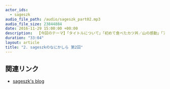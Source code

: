 ```yaml
---
actor_ids: 
  - sageszk
audio_file_path: /audio/sageszk_part02.mp3
audio_file_size: 23844884
date: 2016-11-29 15:00:00 +00:00
description:  【今回のテーマ】「タイトルについて」「初めて食べたカツ丼／山の感動」「アイドルアニメについて少し語る」
duration: "33:04"
layout: article
title: "2. sageszkのなにかしら 第2回"
---
```


## 関連リンク

- [sageszk's blog](http://sageszk.hatenablog.com/entry/2016/11/29/150000)
